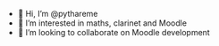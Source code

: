 - 👋 Hi, I’m @pythareme
- 👀 I’m interested in maths, clarinet and Moodle
- 💞️ I’m looking to collaborate on Moodle development

<!---
pythareme/pythareme is a ✨ special ✨ repository because its `README.md` (this file) appears on your GitHub profile.
You can click the Preview link to take a look at your changes.
--->
